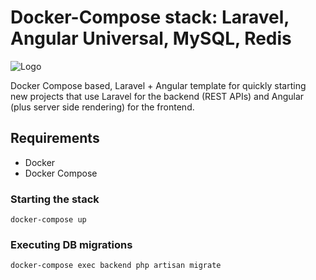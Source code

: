 # Docker-Compose stack: Laravel, Angular Universal, MySQL, Redis

![Logo](https://i.imgur.com/aJcN0HB.png)

Docker Compose based, Laravel + Angular template for quickly starting new projects that use Laravel for the backend (REST APIs) and Angular (plus server side rendering) for the frontend.

## Requirements

* Docker
* Docker Compose

### Starting the stack

    docker-compose up
    
### Executing DB migrations

    docker-compose exec backend php artisan migrate
